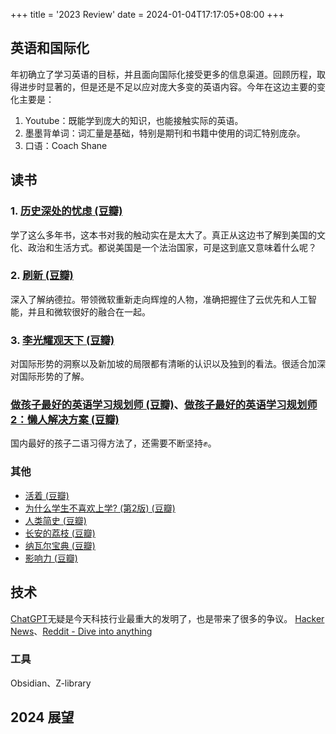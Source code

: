 +++
title = '2023 Review'
date = 2024-01-04T17:17:05+08:00
+++

## 英语和国际化
年初确立了学习英语的目标，并且面向国际化接受更多的信息渠道。回顾历程，取得进步时显著的，但是还是不足以应对庞大多变的英语内容。今年在这边主要的变化主要是：
1. Youtube：既能学到庞大的知识，也能接触实际的英语。
2. 墨墨背单词：词汇量是基础，特别是期刊和书籍中使用的词汇特别庞杂。
3. 口语：Coach Shane

## 读书
### 1. [历史深处的忧虑 (豆瓣)](https://book.douban.com/subject/1027191/)
学了这么多年书，这本书对我的触动实在是太大了。真正从这边书了解到美国的文化、政治和生活方式。都说美国是一个法治国家，可是这到底又意味着什么呢？

### 2. [刷新 (豆瓣)](https://book.douban.com/subject/27614523/)
深入了解纳德拉。带领微软重新走向辉煌的人物，准确把握住了云优先和人工智能，并且和微软很好的融合在一起。

### 3. [李光耀观天下 (豆瓣)](https://book.douban.com/subject/26413154/)
对国际形势的洞察以及新加坡的局限都有清晰的认识以及独到的看法。很适合加深对国际形势的了解。

### [做孩子最好的英语学习规划师 (豆瓣)](https://book.douban.com/subject/26605738/)、[做孩子最好的英语学习规划师2：懒人解决方案 (豆瓣)](https://book.douban.com/subject/34822714/)
国内最好的孩子二语习得方法了，还需要不断坚持✊。

### 其他
- [活着 (豆瓣)](https://book.douban.com/subject/4913064/)
- [为什么学生不喜欢上学? (第2版) (豆瓣)](https://book.douban.com/subject/36211119/)
- [人类简史 (豆瓣)](https://book.douban.com/subject/25985021/)
- [长安的荔枝 (豆瓣)](https://book.douban.com/subject/36104107/)
- [纳瓦尔宝典 (豆瓣)](https://book.douban.com/subject/35876121/)
- [影响力 (豆瓣)](https://book.douban.com/subject/35637771/)


## 技术
[ChatGPT](https://chat.openai.com/)无疑是今天科技行业最重大的发明了，也是带来了很多的争议。
[Hacker News](https://news.ycombinator.com/)、[Reddit - Dive into anything](https://www.reddit.com/)

### 工具
Obsidian、Z-library

## 2024 展望